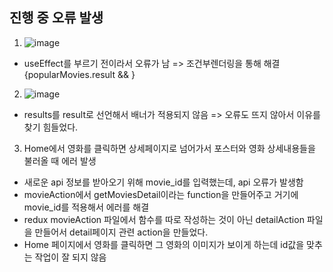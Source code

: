 ## 진행 중 오류 발생
1. ![image](https://user-images.githubusercontent.com/70733630/178493345-940d6d62-5d3e-4f28-838b-06bf05f76055.png)
* useEffect를 부르기 전이라서 오류가 남 => 조건부렌더링을 통해 해결 {popularMovies.result && <Banner movie={popularMovies.result[0]} /> }


2. ![image](https://user-images.githubusercontent.com/70733630/179444938-4b7db058-96c6-4005-8183-44c75c65655f.png)
* results를 result로 선언해서 배너가 적용되지 않음 => 오류도 뜨지 않아서 이유를 찾기 힘들었다.


3. Home에서 영화를 클릭하면 상세페이지로 넘어가서 포스터와 영화 상세내용들을 불러올 때 에러 발생
* 새로운 api 정보를 받아오기 위해 movie_id를 입력했는데, api 오류가 발생함
* movieAction에서 getMoviesDetail이라는 function을 만들어주고 거기에 movie_id를 적용해서 에러를 해결
* redux movieAction 파일에서 함수를 따로 작성하는 것이 아닌 detailAction 파일을 만들어서 detail페이지 관련 action을 만들었다.
* Home 페이지에서 영화를 클릭하면 그 영화의 이미지가 보이게 하는데 id값을 맞추는 작업이 잘 되지 않음
